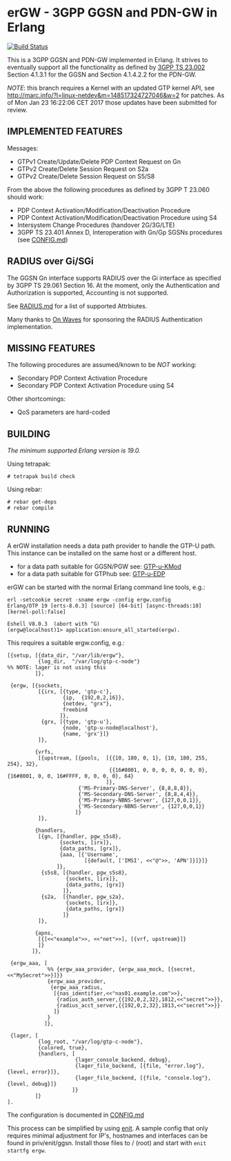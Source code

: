 erGW - 3GPP GGSN and PDN-GW in Erlang
=====================================
[![Build Status](https://travis-ci.org/travelping/ergw.svg?branch=master)](https://travis-ci.org/travelping/ergw)

This is a 3GPP GGSN and PDN-GW implemented in Erlang. It strives to eventually support all the functionality as defined by [3GPP TS 23.002](https://portal.3gpp.org/desktopmodules/Specifications/SpecificationDetails.aspx?specificationId=728) Section 4.1.3.1 for the GGSN and Section 4.1.4.2.2 for the PDN-GW.

*NOTE*: this branch requires a Kernel with an updated GTP kernel API, see http://marc.info/?l=linux-netdev&m=148517324727046&w=2 for patches. As of Mon Jan 23 16:22:06 CET 2017 those updates have been submitted for review.

IMPLEMENTED FEATURES
--------------------

Messages:

 * GTPv1 Create/Update/Delete PDP Context Request on Gn
 * GTPv2 Create/Delete Session Request on S2a
 * GTPv2 Create/Delete Session Request on S5/S8

From the above the following procedures as defined by 3GPP T 23.060 should work:

 * PDP Context Activation/Modification/Deactivation Procedure
 * PDP Context Activation/Modification/Deactivation Procedure using S4
 * Intersystem Change Procedures (handover 2G/3G/LTE)
 * 3GPP TS 23.401 Annex D, Interoperation with Gn/Gp SGSNs procedures
   (see [CONFIG.md](CONFIG.md))

RADIUS over Gi/SGi
------------------

The GGSN Gn interface supports RADIUS over the Gi interface as specified by 3GPP TS 29.061 Section 16.
At the moment, only the Authentication and Authorization is supported, Accounting is not supported.

See [RADIUS.md](RADIUS.md) for a list of supported Attrbiutes.

Many thanks to [On Waves](https://www.on-waves.com/) for sponsoring the RADIUS Authentication implementation.

MISSING FEATURES
----------------

The following procedures are assumed/known to be *NOT* working:

 * Secondary PDP Context Activation Procedure
 * Secondary PDP Context Activation Procedure using S4

Other shortcomings:

 * QoS parameters are hard-coded

BUILDING
--------

*The minimum supported Erlang version is 19.0.*

Using tetrapak:

    # tetrapak build check

Using rebar:

    # rebar get-deps
    # rebar compile

RUNNING
-------

A erGW installation needs a data path provider to handle the GTP-U path. This instance can be installed on the same host or a different host.

* for a data path suitable for GGSN/PGW see: [GTP-u-KMod](https://github.com/travelping/gtp_u_kmod)
* for a data path suitable for GTPhub see: [GTP-u-EDP](https://github.com/travelping/gtp_u_edp)

erGW can be started with the normal Erlang command line tools, e.g.:

```
erl -setcookie secret -sname ergw -config ergw.config
Erlang/OTP 19 [erts-8.0.3] [source] [64-bit] [async-threads:10] [kernel-poll:false]

Eshell V8.0.3  (abort with ^G)
(ergw@localhost)1> application:ensure_all_started(ergw).
```

This requires a suitable ergw.config, e.g.:

    [{setup, [{data_dir, "/var/lib/ergw"},
              {log_dir,  "/var/log/gtp-c-node"}                             %% NOTE: lager is not using this
             ]},
    
     {ergw, [{sockets,
              [{irx, [{type, 'gtp-c'},
                      {ip,  {192,0,2,16}},
                      {netdev, "grx"},
                      freebind
                     ]},
               {grx, [{type, 'gtp-u'},
                      {node, 'gtp-u-node@localhost'},
                      {name, 'grx'}]}
              ]},
    
             {vrfs,
              [{upstream, [{pools,  [{{10, 180, 0, 1}, {10, 180, 255, 254}, 32},
                                     {{16#8001, 0, 0, 0, 0, 0, 0, 0}, {16#8001, 0, 0, 16#FFFF, 0, 0, 0, 0}, 64}
                                    ]},
                           {'MS-Primary-DNS-Server', {8,8,8,8}},
                           {'MS-Secondary-DNS-Server', {8,8,4,4}},
                           {'MS-Primary-NBNS-Server', {127,0,0,1}},
                           {'MS-Secondary-NBNS-Server', {127,0,0,1}}
                          ]}
              ]},
    
             {handlers,
              [{gn, [{handler, pgw_s5s8},
                     {sockets, [irx]},
                     {data_paths, [grx]},
                     {aaa, [{'Username',
                             [{default, ['IMSI', <<"@">>, 'APN']}]}]}
                    ]},
               {s5s8, [{handler, pgw_s5s8},
                       {sockets, [irx]},
                       {data_paths, [grx]}
                      ]},
               {s2a,  [{handler, pgw_s2a},
                       {sockets, [irx]},
                       {data_paths, [grx]}
                      ]}
              ]},
    
             {apns,
              [{[<<"example">>, <<"net">>], [{vrf, upstream}]}
              ]}
            ]},
    
     {ergw_aaa, [
                 %% {ergw_aaa_provider, {ergw_aaa_mock, [{secret, <<"MySecret">>}]}}
                 {ergw_aaa_provider,
                  {ergw_aaa_radius,
                   [{nas_identifier,<<"nas01.example.com">>},
                    {radius_auth_server,{{192,0,2,32},1812,<<"secret">>}},
                    {radius_acct_server,{{192,0,2,32},1813,<<"secret">>}}
                   ]}
                 }
                ]},
    
     {lager, [
              {log_root, "/var/log/gtp-c-node"},
              {colored, true},
              {handlers, [
                          {lager_console_backend, debug},
                          {lager_file_backend, [{file, "error.log"}, {level, error}]},
                          {lager_file_backend, [{file, "console.log"}, {level, debug}]}
                         ]}
             ]}
    ].

The configuration is documented in [CONFIG.md](CONFIG.md)

This process can be simplified by using [enit](https://github.com/travelping/enit). A sample config that only requires minimal adjustment for IP's, hostnames and interfaces can be found in priv/enit/ggsn.
Install those files to / (root) and start with ```enit startfg ergw```.
